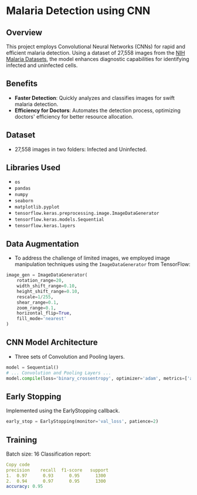 # Malaria Detection using CNN

## Overview

This project employs Convolutional Neural Networks (CNNs) for rapid and efficient malaria detection. Using a dataset of 27,558 images from the [NIH Malaria Datasets](https://ceb.nlm.nih.gov/repositories/malaria-datasets/), the model enhances diagnostic capabilities for identifying infected and uninfected cells.

## Benefits

- **Faster Detection**: Quickly analyzes and classifies images for swift malaria detection.
- **Efficiency for Doctors**: Automates the detection process, optimizing doctors' efficiency for better resource allocation.

## Dataset

- 27,558 images in two folders: Infected and Uninfected.

## Libraries Used

- `os`
- `pandas`
- `numpy`
- `seaborn`
- `matplotlib.pyplot`
- `tensorflow.keras.preprocessing.image.ImageDataGenerator`
- `tensorflow.keras.models.Sequential`
- `tensorflow.keras.layers`

## Data Augmentation

- To address the challenge of limited images, we employed image manipulation techniques using the `ImageDataGenerator` from TensorFlow:
```python
image_gen = ImageDataGenerator(
    rotation_range=20,
    width_shift_range=0.10,
    height_shift_range=0.10,
    rescale=1/255,
    shear_range=0.1,
    zoom_range=0.1,
    horizontal_flip=True,
    fill_mode='nearest'
)
```

## CNN Model Architecture

- Three sets of Convolution and Pooling layers.

```python
model = Sequential()
# ... Convolution and Pooling Layers ...
model.compile(loss='binary_crossentropy', optimizer='adam', metrics=['accuracy'])
```

## Early Stopping
Implemented using the EarlyStopping callback.
```python
early_stop = EarlyStopping(monitor='val_loss', patience=2)
```

## Training
Batch size: 16
Classification report:
```yaml
Copy code
precision    recall  f1-score   support
1.  0.97      0.93      0.95      1300
2.  0.94      0.97      0.95      1300
accuracy: 0.95
```

